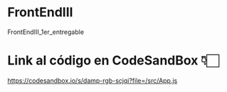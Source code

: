 # FrontEndIII
FrontEndIII_1er_entregable

# Link al código en CodeSandBox 👇🏻
https://codesandbox.io/s/damp-rgb-scjqi?file=/src/App.js
